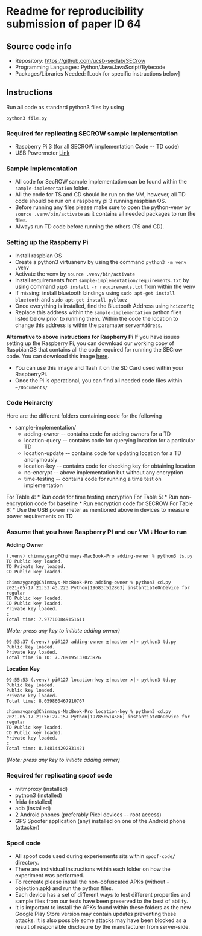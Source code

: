 # Readme for reproducibility submission of paper ID 64

## Source code info
* Repository: https://github.com/ucsb-seclab/SECrow
* Programming Languages: Python/Java/JavaScript/Bytecode 
* Packages/Libraries Needed: [Look for specific instructions below]


## Instructions

Run all code as standard python3 files by using

```
python3 file.py
```

### Required for replicating SECROW sample implementation
- Raspberry Pi 3 (for all SECROW implementation Code -- TD code)
- USB Powermeter [Link](https://smile.amazon.com/Tester-Eversame-Voltmeter-Ammeter-Braided/dp/B07MGQZHGM/ref=pd_ybh_a_2?_encoding=UTF8&psc=1&refRID=6PWGZYVE6AMYY87X5TS8)

### Sample Implementation
- All code for SecROW sample implementation can be found within the `sample-implementation` folder. 
- All the code for TS and CD should be run on the VM, however, all TD code should be run on a raspberry pi 3 running raspbian OS. 
- Before running any files please make sure to open the python-venv by `source .venv/bin/activate` as it contains all needed packages to run the files.
- Always run TD code before running the others (TS and CD).

### Setting up the Raspberry Pi
- Install raspbian OS 
- Create a python3 virtuanenv by using the command `python3 -m venv .venv`
- Activate the venv by `source .venv/bin/activate`
- Install requirements from `sample-implementation/requirements.txt` by using command `pip3 install -r requirements.txt` from within the venv
- If missing: install bluetooth bindings using `sudo apt-get install bluetooth` and `sudo apt-get install pybluez`
- Once everything is installed, find the Bluetooth Address using `hciconfig`
- Replace this address within the `sample-implementation` python files listed below prior to running them. Within the code the location to change this address is within the paramater `serverAddress`.

**Alternative to above instructions for Raspberry Pi**
If you have issues setting up the Raspberry Pi, you can download our working copy of RaspbianOS that contains all the code required for running the SECrow code. You can download this image [here](https://drive.google.com/file/d/1-Oivi3WmQ-9zbxQEWXYzbTLC94_ZG4pO/view?usp=sharing).

- You can use this image and flash it on the SD Card used within your RaspberryPi. 
- Once the Pi is operational, you can find all needed code files within `~/Documents/`

### Code Heirarchy 

Here are the different folders containing code for the following 

* sample-implementation/
	* adding-owner -- contains code for adding owners for a TD
	* location-query -- contains code for querying location for a particular TD
	* location-update -- contains code for updating location for a TD anonymously
	* location-key -- contains code for checking key for obtaining location
	* no-encrypt -- above implementation but without any encryption
	* time-testing -- contains code for running a time test on implementation

For Table 4:
	* Run code for time testing encryption
For Table 5:
	* Run non-encryption code for baseline
	* Run encryption code for SECROW
For Table 6:
	* Use the USB power meter as mentioned above in devices to measure power requirements on TD

### Assume that you have Raspberry PI and our VM : How to run

**Adding Owner**

```
(.venv) chinmaygarg@Chinmays-MacBook-Pro adding-owner % python3 ts.py
TD Public key loaded.
TD Private key loaded.
CD Public key loaded.
```

```
chinmaygarg@Chinmays-MacBook-Pro adding-owner % python3 cd.py
2021-05-17 21:53:43.223 Python[19683:512863] instantiateOnDevice for regular
TD Public key loaded.
CD Public key loaded.
Private key loaded.
c
Total time: 7.977100849151611
```

*(Note: press any key to initiate adding owner)*

```
09:53:37 (.venv) pi@127 adding-owner ±|master ✗|→ python3 td.py
Public key loaded.
Private key loaded.
Total time in TD: 7.709195137023926
```

**Location Key**

```
09:55:53 (.venv) pi@127 location-key ±|master ✗|→ python3 td.py
Public key loaded.
Public key loaded.
Private key loaded.
Total time: 8.059860467910767
```

```
chinmaygarg@Chinmays-MacBook-Pro location-key % python3 cd.py
2021-05-17 21:56:27.157 Python[19785:514586] instantiateOnDevice for regular
TD Public key loaded.
CD Public key loaded.
Private key loaded.
c
Total time: 8.348144292831421
```
*(Note: press any key to initiate adding owner)*


### Required for replicating spoof code
- mitmproxy (installed)
- python3 (installed)
- frida (installed)
- adb (installed)
- 2 Android phones (preferably Pixel devices -- root access)
- GPS Spoofer application (any) installed on one of the Android phone (attacker)

### Spoof code 
- All spoof code used during experiements sits within `spoof-code/` directory.
- There are individual instructions within each folder on how the experiment was performed.
- To recreate please install the non-obfuscated APKs (without -objection.apk) and run the python files. 
- Each device has a set of different ways to test different properties and sample files from our tests have been preserved to the best of ability.
- It is important to install the APKs found within  these folders as the new Google Play Store version may contain updates preventing these attacks. It is also possible some attacks may have been blocked as a result of responsible disclosure by the manufacturer from server-side. 